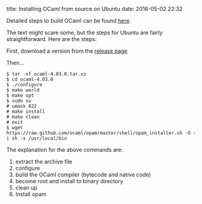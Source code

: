 title: Installing OCaml from source on Ubuntu
date: 2016-05-02 22:32

Detailed steps to build OCaml can be found
[here](http://caml.inria.fr/pub/distrib/ocaml-4.03/notes/INSTALL.adoc).

The text might scare some, but the steps for Ubuntu are fairly straightforward.
Here are the steps:

First, download a version from the [release page](https://ocaml.org/releases/)

Then...

```
$ tar -xf ocaml-4.03.0.tar.xz
$ cd ocaml-4.03.0
$ ./configure
$ make world
$ make opt
$ sudo su
# umask 022
# make install
# make clean
# exit
$ wget https://raw.github.com/ocaml/opam/master/shell/opam_installer.sh -O - | sh -s /usr/local/bin
```

The explanation for the above commands are:

1. extract the archive file
2. configure
3. build the OCaml compiler (bytecode and native code)
4. become root and install to binary directory
5. clean up
6. Install opam
